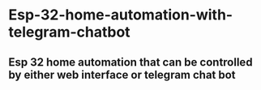 # Esp-32-home-automation-with-telegram-chatbot
## Esp 32 home automation that can be controlled by either web interface or telegram chat bot

